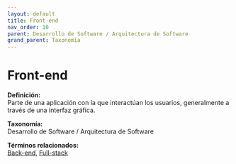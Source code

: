 ```yaml
---
layout: default
title: Front-end
nav_order: 10
parent: Desarrollo de Software / Arquitectura de Software
grand_parent: Taxonomía
---
```


# Front-end

**Definición:**  
Parte de una aplicación con la que interactúan los usuarios, generalmente a través de una interfaz gráfica.

**Taxonomía:**  
Desarrollo de Software / Arquitectura de Software

**Términos relacionados:**  
[Back-end](https://maleniski.github.io/diccionario-angl-tec-mx/docs/taxonomia/desarrollo-de-software-/-arquitectura-de-software/back-end.html), [Full-stack](https://maleniski.github.io/diccionario-angl-tec-mx/docs/taxonomia/desarrollo-de-software-/-arquitectura-de-software/full-stack.html)
